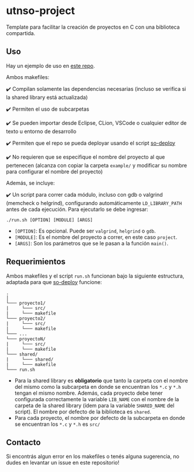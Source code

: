 # utnso-project
Template para facilitar la creación de proyectos en C con una biblioteca compartida.

## Uso

Hay un ejemplo de uso en [este repo](https://github.com/RaniAgus/utnso-project-example). 

Ambos makefiles:

✔️ Compilan solamente las dependencias necesarias (incluso se verifica si la shared library está actualizada)

✔️ Permiten el uso de subcarpetas

✔️ Se pueden importar desde Eclipse, CLion, VSCode o cualquier editor de texto u entorno de desarrollo

✔️ Permiten que el repo se pueda deployar usando el script [so-deploy](https://github.com/sisoputnfrba/so-deploy)

✔️ No requieren que se especifique el nombre del proyecto al que pertenecen (alcanza con copiar la carpeta `example/` y modificar su nombre para configurar el nombre del proyecto)

Además, se incluye:

✔️ Un script para correr cada módulo, incluso con gdb o valgrind (memcheck o helgrind), configurando automáticamente `LD_LIBRARY_PATH` antes de cada ejecución. Para ejecutarlo se debe ingresar:

```
./run.sh [OPTION] [MODULE] [ARGS]
``` 
- `[OPTION]`: Es opcional. Puede ser `valgrind`, `helgrind` o `gdb`.
- `[MODULE]`: Es el nombre del proyecto a correr, en este caso `project`.
- `[ARGS]`: Son los parámetros que se le pasan a la función `main()`.

## Requerimientos

Ambos makefiles y el script `run.sh` funcionan bajo la siguiente estructura, adaptada para que [so-deploy](https://github.com/sisoputnfrba/so-deploy) funcione:
```
.
│  
└─── proyecto1/  
|     └─── src/  
|     └─── makefile  
└─── proyecto2/  
|     └─── src/  
|     └─── makefile  
└─── ...
└─── proyectoN/  
|     └─── src/  
|     └─── makefile  
└─── shared/  
|     └─── shared/  
|     └─── makefile
└─── run.sh  
```
- Para la shared library es **obligatorio** que tanto la carpeta con el nombre del mismo como la subcarpeta en donde se encuentran los `*.c` y `*.h` tengan el mismo nombre. Además, cada proyecto debe tener configurada correctamente la variable `LIB_NAME` con el nombre de la carpeta de la shared library (ídem para la variable `SHARED_NAME` del script). El nombre por defecto de la biblioteca es `shared`.
- Para cada proyecto, el nombre por defecto de la subcarpeta en donde se encuentran los `*.c` y `*.h` es `src/`

## Contacto

Si encontrás algun error en los makefiles o tenés alguna sugerencia, no dudes en levantar un issue en este repositorio!
